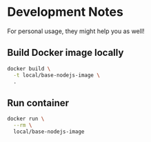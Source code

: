 # Development Notes
For personal usage, they might help you as well!

## Build Docker image locally
```bash
docker build \
  -t local/base-nodejs-image \
  .
```

## Run container
```bash
docker run \
  --rm \
  local/base-nodejs-image
```